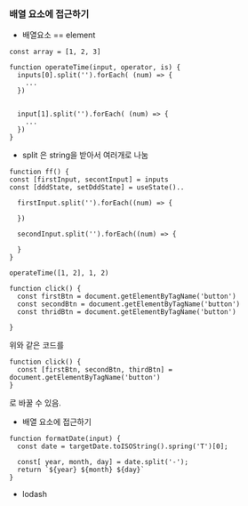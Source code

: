 ### 배열 요소에 접근하기

- 배열요소 == element

```
const array = [1, 2, 3]

function operateTime(input, operator, is) {
  inputs[0].split('').forEach( (num) => {
    ...  
  })
  
  
  input[1].split('').forEach( (num) => {
    ...
  })
}
```

- split 은 string을 받아서 여러개로 나눔


```
function ff() {
const [firstInput, secontInput] = inputs
const [dddState, setDddState] = useState()..

  firstInput.split('').forEach((num) => {
  
  })
  
  secondInput.split('').forEach((num) => {
  
  }
}

operateTime([1, 2], 1, 2)

```

```
function click() {
  const firstBtn = document.getElementByTagName('button')
  const secondBtn = document.getElementByTagName('button')
  const thridBtn = document.getElementByTagName('button')

}
```

위와 같은 코드를

```
function click() {
  const [firstBtn, secondBtn, thirdBtn] = document.getElementByTagName('button')
}
```
로 바꿀 수 있음.


- 배열 요소에 접근하기

```
function formatDate(input) {
  const date = targetDate.toISOString().spring('T')[0];
  
  const[ year, month, day] = date.split('-');
  return `${year} ${month} ${day}`
}
```

- lodash







